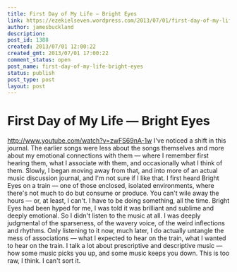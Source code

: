 ```yaml
---
title: First Day of My Life — Bright Eyes
link: https://ezekielseven.wordpress.com/2013/07/01/first-day-of-my-life-bright-eyes/
author: jamesbuckland
description: 
post_id: 1388
created: 2013/07/01 12:00:22
created_gmt: 2013/07/01 17:00:22
comment_status: open
post_name: first-day-of-my-life-bright-eyes
status: publish
post_type: post
layout: post
---
```


# First Day of My Life — Bright Eyes

http://www.youtube.com/watch?v=zwFS69nA-1w I've noticed a shift in this journal. The earlier songs were less about the songs themselves and more about my emotional connections with them — where I remember first hearing them, what I associate with them, and occasionally what I think of them. Slowly, I began moving away from that, and into more of an actual music discussion journal, and I'm not sure if I like that. I first heard Bright Eyes on a train — one of those enclosed, isolated environments, where there's not much to do but consume or produce. You can't wile away the hours — or, at least, I can't. I have to be doing something, all the time. Bright Eyes had been hyped for me, I was told it was brilliant and sublime and deeply emotional. So I didn't listen to the music at all. I was deeply judgmental of the sparseness, of the wavery voice, of the weird inflections and rhythms. Only listening to it now, much later, I do actually untangle the mess of associations — what I expected to hear on the train, what I wanted to hear on the train. I talk a lot about prescriptive and descriptive music — how some music picks you up, and some music keeps you down. This is too raw, I think. I can't sort it.